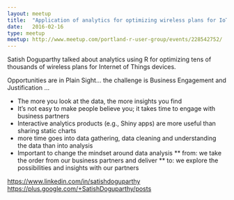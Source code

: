 ```yaml
---
layout: meetup
title:  "Application of analytics for optimizing wireless plans for IoT devices"
date:   2016-02-16
type: meetup
meetup: http://www.meetup.com/portland-r-user-group/events/228542752/
---
```

Satish Doguparthy talked about analytics using R for optimizing tens of thousands of wireless plans for Internet of Things devices.  

Opportunities are in Plain Sight… the challenge is Business Engagement and Justification …

* The more you look at the data, the more insights you find
* It’s not easy to make people believe you; it takes time to engage with business partners
* Interactive analytics products (e.g., Shiny apps) are more useful than sharing static charts
* more time goes into data gathering, data cleaning and understanding the data than into analysis
* Important to change the mindset around data analysis
** from: we take the order from our business partners and deliver
** to: we explore the possibilities and insights with our partners

https://www.linkedin.com/in/satishdoguparthy
https://plus.google.com/+SatishDoguparthy/posts


